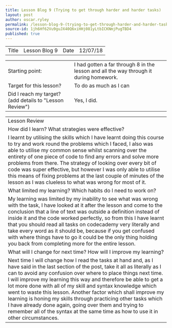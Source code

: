 ```yaml
---
title: Lesson Blog 9 (Trying to get through harder and harder tasks)
layout: post
author: oscar.ryley
permalink: /lesson-blog-9-(trying-to-get-through-harder-and-harder-tasks)/
source-id: 1jh6Hf62Vu9guJX40Q6xiHHj081yLtbICKNmjPugTBD4
published: true
---
```

<table>
  <tr>
    <td>Title</td>
    <td>Lesson Blog 9</td>
    <td>Date</td>
    <td>12/07/18</td>
  </tr>
</table>


<table>
  <tr>
    <td>Starting point:</td>
    <td>I had gotten a far through 8 in the lesson and all the way through it during homework.</td>
  </tr>
  <tr>
    <td>Target for this lesson?</td>
    <td>To do as much as I can</td>
  </tr>
  <tr>
    <td>Did I reach my target? 
(add details to "Lesson Review")</td>
    <td> Yes, I did.</td>
  </tr>
</table>


<table>
  <tr>
    <td>Lesson Review</td>
  </tr>
  <tr>
    <td>How did I learn? What strategies were effective? </td>
  </tr>
  <tr>
    <td>I learnt by utilising the skills which I have learnt doing this course to try and work round the problems which I faced, I also was able to utilise my common sense whilst scanning over the entirety of one piece of code to find any errors and solve more problems from there. The strategy of looking over every bit of code was super effective, but however I was only able to utilise this means of fixing problems at the last couple of minutes of the lesson as I was clueless to what was wrong for most of it.</td>
  </tr>
  <tr>
    <td>What limited my learning? Which habits do I need to work on? </td>
  </tr>
  <tr>
    <td>My learning was limited by my inability to see what was wrong with the task, I have looked at it after the lesson and come to the conclusion that a line of text was outside a definition instead of inside it and the code worked perfectly, so from this I have learnt that you should read all tasks on codecademy very literally and take every word as it should be, because if you get confused with where things have to go it could be the only thing holding you back from completing more for the entire lesson.</td>
  </tr>
  <tr>
    <td>What will I change for next time? How will I improve my learning?</td>
  </tr>
  <tr>
    <td>Next time I will change how I read the tasks at hand and, as I have said in the last section of the post, take it all as literally as I can to avoid any confusion over where to place things next time. I will improve my learning this way and therefore be able to get a lot more done with all of my skill and syntax knowledge which went to waste this lesson. Another factor which shall improve my learning is honing my skills through practicing other tasks which I have already done again, going over them and trying to remember all of the syntax at the same time as how to use it in other circumstances. 
</td>
  </tr>
</table>


